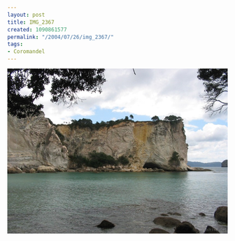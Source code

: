 ```yaml
---
layout: post
title: IMG_2367
created: 1090861577
permalink: "/2004/07/26/img_2367/"
tags:
- Coromandel
---
```


<img src="/image/images/img_2367-793.jpg"/>

